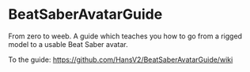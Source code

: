 # BeatSaberAvatarGuide
From zero to weeb. A guide which teaches you how to go from a rigged model to a usable Beat Saber avatar.

To the guide:
https://github.com/HansV2/BeatSaberAvatarGuide/wiki
